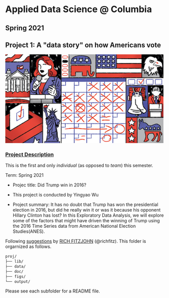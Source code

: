 # Applied Data Science @ Columbia
## Spring 2021
## Project 1: A "data story" on how Americans vote

<img src="figs/title1.jpeg" width="500">

### [Project Description](doc/)
This is the first and only *individual* (as opposed to *team*) this semester. 

Term: Spring 2021

+ Projec title: Did Trump win in 2016?
+ This project is conducted by Yingyao Wu

+ Project summary: It has no doubt that Trump has won the presidential election in 2016, but did he really win it or was it because his opponent Hillary Clinton has lost? In this Exploratory Data Analysis, we will explore some of the factors that might have driven the winning of Trump using the 2016 Time Series data from American National Election Studies(ANES). 

Following [suggestions](http://nicercode.github.io/blog/2013-04-05-projects/) by [RICH FITZJOHN](http://nicercode.github.io/about/#Team) (@richfitz). This folder is orgarnized as follows.

```
proj/
├── lib/
├── data/
├── doc/
├── figs/
└── output/
```

Please see each subfolder for a README file.
